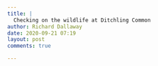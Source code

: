 ```yaml
---
title: |
  Checking on the wildlife at Ditchling Common
author: Richard Dallaway
date: 2020-09-21 07:19
layout: post
comments: true

---
```





  
      